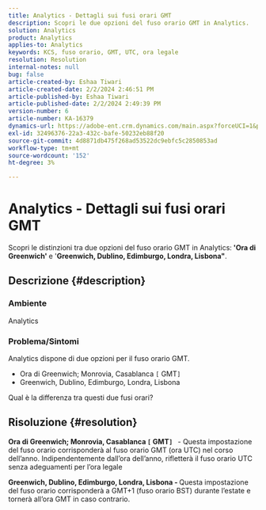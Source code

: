 ```yaml
---
title: Analytics - Dettagli sui fusi orari GMT
description: Scopri le due opzioni del fuso orario GMT in Analytics.
solution: Analytics
product: Analytics
applies-to: Analytics
keywords: KCS, fuso orario, GMT, UTC, ora legale
resolution: Resolution
internal-notes: null
bug: false
article-created-by: Eshaa Tiwari
article-created-date: 2/2/2024 2:46:51 PM
article-published-by: Eshaa Tiwari
article-published-date: 2/2/2024 2:49:39 PM
version-number: 6
article-number: KA-16379
dynamics-url: https://adobe-ent.crm.dynamics.com/main.aspx?forceUCI=1&pagetype=entityrecord&etn=knowledgearticle&id=c9a835e5-d9c1-ee11-9079-6045bd006268
exl-id: 32496376-22a3-432c-bafe-50232eb88f20
source-git-commit: 4d8871db475f268ad53522dc9ebfc5c2850853ad
workflow-type: tm+mt
source-wordcount: '152'
ht-degree: 3%

---
```


# Analytics - Dettagli sui fusi orari GMT


Scopri le distinzioni tra due opzioni del fuso orario GMT in Analytics:<b> &#39;Ora di Greenwich&#39; </b>e &#39;<b>Greenwich, Dublino, Edimburgo, Londra, Lisbona&quot;</b>.

## Descrizione {#description}


### <b>Ambiente</b>

Analytics



### <b>Problema/Sintomi</b>

Analytics dispone di due opzioni per il fuso orario GMT.

- Ora di Greenwich; Monrovia, Casablanca `[` GMT`]`
- Greenwich, Dublino, Edimburgo, Londra, Lisbona


Qual è la differenza tra questi due fusi orari?


## Risoluzione {#resolution}


<b>Ora di Greenwich; Monrovia, Casablanca `[` GMT`]`  </b> - Questa impostazione del fuso orario corrisponderà al fuso orario GMT (ora UTC) nel corso dell’anno. Indipendentemente dall’ora dell’anno, rifletterà il fuso orario UTC senza adeguamenti per l’ora legale

<b>Greenwich, Dublino, Edimburgo, Londra, Lisbona - </b>Questa impostazione del fuso orario corrisponderà a GMT+1 (fuso orario BST) durante l’estate e tornerà all’ora GMT in caso contrario.
